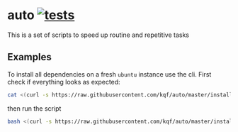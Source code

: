 # auto [![tests](https://github.com/kqf/auto/actions/workflows/ci.yml/badge.svg)](https://github.com/kqf/auto/actions/workflows/ci.yml)
This is a set of scripts to speed up routine and repetitive tasks

## Examples
To install all dependencies on a fresh `ubuntu` instance use the cli.
First check if everything looks as expected:

```bash
cat <(curl -s https://raw.githubusercontent.com/kqf/auto/master/install/ubuntu.sh)
```

then run the script

```bash
bash <(curl -s https://raw.githubusercontent.com/kqf/auto/master/install/ubuntu.sh)
```
